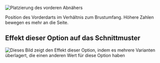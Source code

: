 ![Platzierung des vorderen Abnähers](frontdartplacement.svg)

Position des Vorderdarts im Verhältnis zum Brustumfang. Höhere Zahlen bewegen es mehr an die Seite.

## Effekt dieser Option auf das Schnittmuster

![Dieses Bild zeigt den Effekt dieser Option, indem es mehrere Varianten überlagert, die einen anderen Wert für diese Option haben](jaeger_frontdartplacement_sample.svg "Effekt dieser Option auf das Schnittmuster")
